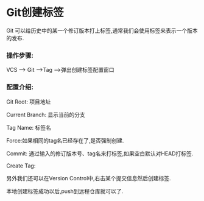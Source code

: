 # Git创建标签

Git 可以给历史中的某一个修订版本打上标签,通常我们会使用标签来表示一个版本的发布.

### 操作步骤:

VCS —&gt; Git —&gt;Tag —&gt;弹出创建标签配置窗口

### 配置介绍:

Git Root: 项目地址

Current Branch: 显示当前的分支

Tag Name: 标签名

Force:如果相同的tag名已经存在了,是否强制创建.

Commit: 通过输入的修订版本号、tag名来打标签,如果空白默认对HEAD打标签.

Create Tag:

另外我们还可以在Version Control中,右击某个提交信息然后创建标签.

本地创建标签成功以后,push到远程仓库就可以了.

